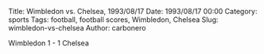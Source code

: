 Title: Wimbledon vs. Chelsea, 1993/08/17
Date: 1993/08/17 00:00
Category: sports
Tags: football, football scores, Wimbledon, Chelsea
Slug: wimbledon-vs-chelsea
Author: carbonero


Wimbledon 1 - 1 Chelsea
